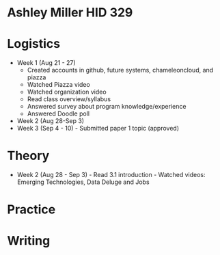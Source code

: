 # Ashley Miller HID 329

# Logistics
 - Week 1 (Aug 21 - 27)
     - Created accounts in github, future systems, chameleoncloud, and piazza
     - Watched Piazza video
     - Watched organization video
     - Read class overview/syllabus
     - Answered survey about program knowledge/experience
     - Answered Doodle poll
 - Week 2 (Aug 28-Sep 3)
 - Week 3 (Sep 4 - 10)
       - Submitted paper 1 topic (approved)
# Theory
 - Week 2 (Aug 28 - Sep 3)
       - Read 3.1 introduction
       - Watched videos: Emerging Technologies, Data Deluge and Jobs 


# Practice


# Writing


